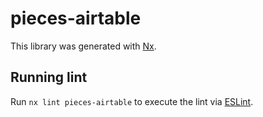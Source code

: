 # pieces-airtable

This library was generated with [Nx](https://nx.dev).

## Running lint

Run `nx lint pieces-airtable` to execute the lint via [ESLint](https://eslint.org/).
